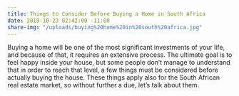 ```yaml
---
title: Things to Consider Before Buying a Home in South Africa
date: 2019-10-23 02:42:00 -11:00
share-img: "/uploads/buying%20home%20in%20south%20africa.jpg"
---
```


Buying a home will be one of the most significant investments of your life, and because of that, it requires an extensive process. The ultimate goal is to feel happy inside your house, but some people don’t manage to understand that in order to reach that level, a few things must be considered before actually buying the house. These things apply also for the South African real estate market, so without further a due, let’s talk about them.
